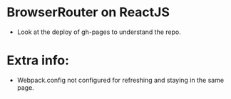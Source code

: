 # BrowserRouter on ReactJS
- Look at the deploy of gh-pages to understand the repo.
# Extra info:
- Webpack.config not configured for refreshing and staying in the same page.

